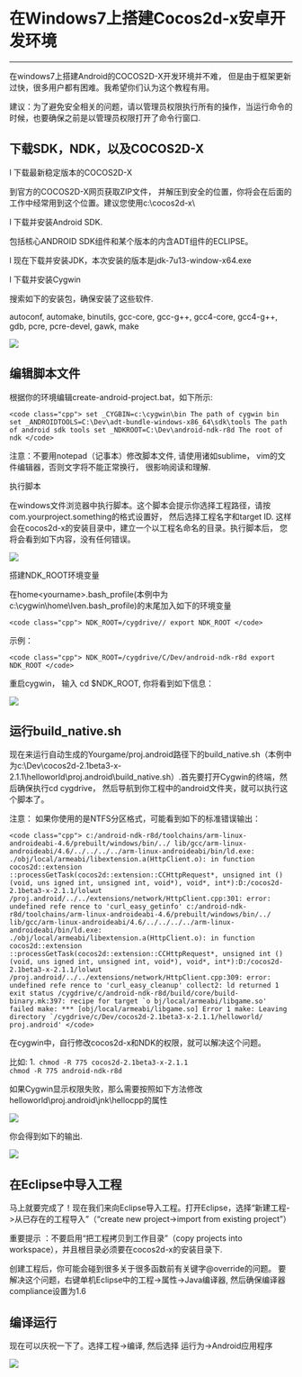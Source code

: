 # 在Windows7上搭建Cocos2d-x安卓开发环境
---

在windows7上搭建Android的COCOS2D-X开发环境并不难， 但是由于框架更新过快，很多用户都有困难。我希望你们认为这个教程有用。

建议：为了避免安全相关的问题，请以管理员权限执行所有的操作，当运行命令的时候，也要确保之前是以管理员权限打开了命令行窗口.

## 下载SDK，NDK，以及COCOS2D-X

l  下载最新稳定版本的COCOS2D-X

到官方的COCOS2D-X网页获取ZIP文件， 并解压到安全的位置，你将会在后面的工作中经常用到这个位置。建议您使用c:\cocos2d-x\

l  下载并安装Android SDK.

包括核心ANDROID SDK组件和某个版本的内含ADT组件的ECLIPSE。

l  现在下载并安装JDK，本次安装的版本是jdk-7u13-window-x64.exe

l  下载并安装Cygwin

搜索如下的安装包，确保安装了这些软件.

autoconf, automake, binutils, gcc-core, gcc-g++, gcc4-core, gcc4-g++, gdb, pcre, pcre-devel, gawk, make


![](./res/060333V6U.png)


## 编辑脚本文件

根据你的环境编辑create-android-project.bat，如下所示:

	<code class="cpp"> set _CYGBIN=c:\cygwin\bin The path of cygwin bin set _ANDROIDTOOLS=C:\Dev\adt-bundle-windows-x86_64\sdk\tools The path of android sdk tools set _NDKROOT=C:\Dev\android-ndk-r8d The root of ndk </code>


注意：不要用notepad（记事本）修改脚本文件, 请使用诸如sublime， vim的文件编辑器，否则文字将不能正常换行， 很影响阅读和理解.

执行脚本

在windows文件浏览器中执行脚本。这个脚本会提示你选择工程路径，请按com.yourproject.something的格式设置好， 然后选择工程名字和target ID. 这样会在cocos2d-x的安装目录中，建立一个以工程名命名的目录。执行脚本后， 您将会看到如下内容，没有任何错误。

![](../res/060334dOH.png)

搭建NDK_ROOT环境变量

在home\<yourname>\.bash_profile(本例中为c:\cygwin\home\Iven\.bash_profile)的末尾加入如下的环境变量

	<code class="cpp"> NDK_ROOT=/cygdrive// export NDK_ROOT </code>


示例：

	<code class="cpp"> NDK_ROOT=/cygdrive/C/Dev/android-ndk-r8d export NDK_ROOT </code>


重启cygwin， 输入 cd $NDK_ROOT, 你将看到如下信息：

![](./res/060335SDP.png)

 

## 运行build_native.sh

现在来运行自动生成的Yourgame/proj.android路径下的build_native.sh（本例中为c:\Dev\cocos2d-2.1beta3-x-2.1.1\helloworld\proj.android\build_native.sh）.首先要打开Cygwin的终端，然后确保执行cd cygdrive， 然后导航到你工程中的android文件夹，就可以执行这个脚本了。

注意： 如果你使用的是NTFS分区格式，可能看到如下的标准错误输出：

	<code class="cpp"> c:/android-ndk-r8d/toolchains/arm-linux-androideabi-4.6/prebuilt/windows/bin/../ lib/gcc/arm-linux-androideabi/4.6/../../../../arm-linux-androideabi/bin/ld.exe: ./obj/local/armeabi/libextension.a(HttpClient.o): in function cocos2d::extension ::processGetTask(cocos2d::extension::CCHttpRequest*, unsigned int ()(void, uns igned int, unsigned int, void*), void*, int*):D:/cocos2d-2.1beta3-x-2.1.1/lolwut /proj.android/../../extensions/network/HttpClient.cpp:301: error: undefined refe rence to 'curl_easy_getinfo' c:/android-ndk-r8d/toolchains/arm-linux-androideabi-4.6/prebuilt/windows/bin/../ lib/gcc/arm-linux-androideabi/4.6/../../../../arm-linux-androideabi/bin/ld.exe: ./obj/local/armeabi/libextension.a(HttpClient.o): in function cocos2d::extension ::processGetTask(cocos2d::extension::CCHttpRequest*, unsigned int ()(void, uns igned int, unsigned int, void*), void*, int*):D:/cocos2d-2.1beta3-x-2.1.1/lolwut /proj.android/../../extensions/network/HttpClient.cpp:309: error: undefined refe rence to 'curl_easy_cleanup' collect2: ld returned 1 exit status /cygdrive/c/android-ndk-r8d/build/core/build-binary.mk:397: recipe for target `o bj/local/armeabi/libgame.so' failed make: *** [obj/local/armeabi/libgame.so] Error 1 make: Leaving directory `/cygdrive/c/Dev/cocos2d-2.1beta3-x-2.1.1/helloworld/ proj.android' </code>


 

在cygwin中，自行修改cocos2d-x和NDK的权限，就可以解决这个问题。

比如:
1.<code class="cpp"> chmod -R 775 cocos2d-2.1beta3-x-2.1.1 chmod -R 775 android-ndk-r8d </code>


如果Cygwin显示权限失败，那么需要按照如下方法修改  helloworld\proj.android\jnk\hellocpp的属性

![](./res/060338r2V.png)

你会得到如下的输出.

![](./res/060340rfn.png)

 

## 在Eclipse中导入工程

马上就要完成了！现在我们来向Eclipse导入工程。打开Eclipse，选择“新建工程->从已存在的工程导入”（“create new project->import from existing project”）

重要提示 ：不要启用“把工程拷贝到工作目录”（copy projects into workspace），并且根目录必须要在cocos2d-x的安装目录下.

创建工程后，你可能会碰到很多关于很多函数前有关键字@override的问题。 要解决这个问题，右键单机Eclipse中的工程->属性->Java编译器, 然后确保编译器compliance设置为1.6

## 编译运行

现在可以庆祝一下了。选择工程->编译, 然后选择 运行为->Android应用程序

![](./res/060341gpM.jpg)

 
